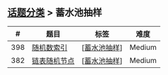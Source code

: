 <!--|This file generated by command(leetcode tag); DO NOT EDIT.            |-->
<!--+----------------------------------------------------------------------+-->
<!--|@author    openset <openset.wang@gmail.com>                           |-->
<!--|@link      https://github.com/openset                                 |-->
<!--|@home      https://github.com/openset/leetcode                        |-->
<!--+----------------------------------------------------------------------+-->

## [话题分类](../README.md) > 蓄水池抽样

| # | 题目 | 标签 | 难度 |
| :-: | - | - | :-: |
| 398 | [随机数索引](../../problems/random-pick-index) | [[蓄水池抽样](../reservoir-sampling/README.md)]  | Medium |
| 382 | [链表随机节点](../../problems/linked-list-random-node) | [[蓄水池抽样](../reservoir-sampling/README.md)]  | Medium |
